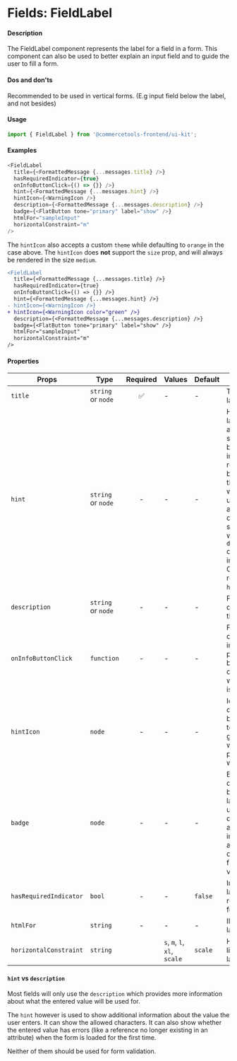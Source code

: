 # Fields: FieldLabel

#### Description

The FieldLabel component represents the label for a field in a form. This component can also be used to better explain an input field and to guide the user to fill a form.

#### Dos and don'ts

Recommended to be used in vertical forms. (E.g input field below the label, and not besides)

#### Usage

```js
import { FieldLabel } from '@commercetools-frontend/ui-kit';
```

#### Examples

```js
<FieldLabel
  title={<FormattedMessage {...messages.title} />}
  hasRequiredIndicator={true}
  onInfoButtonClick={() => {}} />}
  hint={<FormattedMessage {...messages.hint} />}
  hintIcon={<WarningIcon />}
  description={<FormattedMessage {...messages.description} />}
  badge={<FlatButton tone="primary" label="show" />}
  htmlFor="sampleInput"
  horizontalConstraint="m"
/>
```

The `hintIcon` also accepts a custom `theme` while defaulting to `orange` in the case above. The `hintIcon` does **not** support the `size` prop, and will always be rendered in the size `medium`.

```diff
<FieldLabel
  title={<FormattedMessage {...messages.title} />}
  hasRequiredIndicator={true}
  onInfoButtonClick={() => {}} />}
  hint={<FormattedMessage {...messages.hint} />}
- hintIcon={<WarningIcon />}
+ hintIcon={<WarningIcon color="green" />}
  description={<FormattedMessage {...messages.description} />}
  badge={<FlatButton tone="primary" label="show" />}
  htmlFor="sampleInput"
  horizontalConstraint="m"
/>
```

#### Properties

| Props                  | Type               | Required | Values                       | Default | Description                                                                                                                                                                                                                                                           |
| ---------------------- | ------------------ | :------: | ---------------------------- | ------- | --------------------------------------------------------------------------------------------------------------------------------------------------------------------------------------------------------------------------------------------------------------------- |
| `title`                | `string` or `node` |    ✅    | -                            | -       | Title of the label                                                                                                                                                                                                                                                    |
| `hint`                 | `string` or `node` |    -     | -                            | -       | Hint for the label. Provides a supplementary but important information regarding the behaviour of the input (e.g warn about uniqueness of a field, when it can only be set once), whereas `description` can describe it in more depth. Can also receive a `hintIcon`. |
| `description`          | `string` or `node` |    -     | -                            | -       | Provides a description for the title.                                                                                                                                                                                                                                 |
| `onInfoButtonClick`    | `function`         |    -     | -                            | -       | Function called when info button is pressed. Info button will only be visible when this prop is passed.                                                                                                                                                               |
| `hintIcon`             | `node`             |    -     | -                            | -       | Icon to be displayed beside the hint text. Will only get rendered when `hint` is passed as well.                                                                                                                                                                      |
| `badge`                | `node`             |    -     | -                            | -       | Badge to be displayed beside the label. Might be used to display additional information about the content of the field (E.g verified email)                                                                                                                           |
| `hasRequiredIndicator` | `bool`             |    -     | -                            | `false` | Indicates if the labeled field is required in a form                                                                                                                                                                                                                  |
| `htmlFor`              | `string`           |    -     | -                            | -       | ID of the labeled input                                                                                                                                                                                                                                               |
| `horizontalConstraint` | `string`           |          | `s`, `m`, `l`, `xl`, `scale` | `scale` | Horizontal size limit of the label.                                                                                                                                                                                                                                   |

#### `hint` vs `description`

Most fields will only use the `description` which provides more information about what the entered value will be used for.

The `hint` however is used to show additional information about the value the user enters. It can show the allowed characters. It can also show whether the entered value has errors (like a reference no longer existing in an attribute) when the form is loaded for the first time.

Neither of them should be used for form validation.
